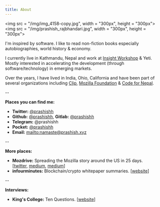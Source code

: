 ```yaml
---
title: About
---
```


<img src = "/img/img_4158-copy.jpg", width = "300px", height = "300px"><img src = "/img/prashish_rajbhandari.jpg", width = "300px", height = "300px">

I'm inspired by software. I like to read non-fiction books especially autobiographies, world history & economy.

I currently live in Kathmandu, Nepal and work at [Insight Workshop](https://insightworkshop.io/) & Yeti. Mostly interested in accelerating the development (through software/technology) in emerging markets.

Over the years, I have lived in India, Ohio, California and have been part of several organizations including [Clip](https://clip.mx/), [Mozilla Foundation](https://reps.mozilla.org/) & [Code for Nepal](http://codefornepal.org).

\--

**Places you can find me:**

* **Twitter:** [@prashishh](https://twitter.com/prashishh)
* **Github:** [@prashishh](https://github.com/prashishh), **Gitlab:** [@prashishh](https://gitlab.com/prashishh)
* **Telegram:** @prashishh
* **Pocket:** [@prashishh](https://getpocket.com/@prashishh)
* **Email:** <mailto:namaste@prashish.xyz>

\--

**More places:**

* **Mozdrive:** Spreading the Mozilla story around the US in 25 days. [[twitter](https://twitter.com/mozdrive), [medium](https://medium.com/@prashishh/the-plan-after-mozdrive-24aacb9cf2d5), [medium](https://medium.com/@prashishh/how-mozdrive-started-af56d4be8a82)]
* **infourminutes:** Blockchain/crypto whitepaper summaries. [[website](https://infourminutes.co/)]

\--

**Interviews:**

* **King's College:** Ten Questions. [[website](https://www.kingscollege.edu.np/tenquestions-with-prashish-rajbhandari/)]
